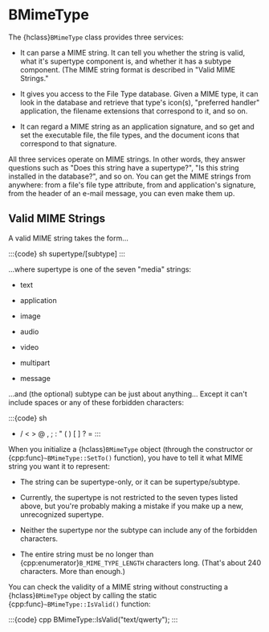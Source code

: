 # BMimeType

The {hclass}`BMimeType` class provides three services:

- It can parse a MIME string. It can tell you whether the string is valid,
what it's supertype component is, and whether it has a subtype component.
(The MIME string format is described in "Valid MIME Strings."

- It gives you access to the File Type database. Given a MIME type, it can
look in the database and retrieve that type's icon(s), "preferred handler"
application, the filename extensions that correspond to it, and so on.

- It can regard a MIME string as an application signature, and so get and
set the executable file, the file types, and the document icons that
correspond to that signature.

All three services operate on MIME strings. In other words, they answer
questions such as "Does this string have a supertype?", "Is this string
installed in the database?", and so on. You can get the MIME strings from
anywhere: from a file's file type attribute, from and application's
signature, from the header of an e-mail message, you can even make them up.

## Valid MIME Strings

A valid MIME string takes the form…

:::{code} sh
supertype/[subtype]
:::

…where supertype is one of the seven "media" strings:

- text

- application

- image

- audio

- video

- multipart

- message

…and (the optional) subtype can be just about anything… Except it can't
include spaces or any of these forbidden characters:

:::{code} sh
* / < > @ , ; : " ( ) [ ] ? =
:::

When you initialize a {hclass}`BMimeType` object (through the constructor
or {cpp:func}`~BMimeType::SetTo()` function), you have to tell it what MIME
string you want it to represent:

- The string can be supertype-only, or it can be supertype/subtype.

- Currently, the supertype is not restricted to the seven types listed
above, but you're probably making a mistake if you make up a new,
unrecognized supertype.

- Neither the supertype nor the subtype can include any of the forbidden
characters.

- The entire string must be no longer than
{cpp:enumerator}`B_MIME_TYPE_LENGTH` characters long. (That's about 240
characters. More than enough.)

You can check the validity of a MIME string without constructing a
{hclass}`BMimeType` object by calling the static
{cpp:func}`~BMimeType::IsValid()` function:

:::{code} cpp
BMimeType::IsValid("text/qwerty");
:::

